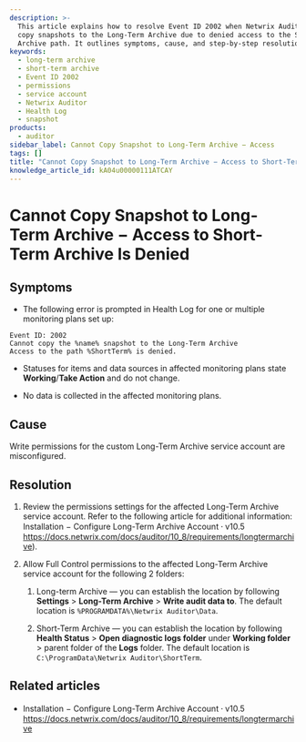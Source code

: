 ```yaml
---
description: >-
  This article explains how to resolve Event ID 2002 when Netwrix Auditor cannot
  copy snapshots to the Long-Term Archive due to denied access to the Short-Term
  Archive path. It outlines symptoms, cause, and step-by-step resolution.
keywords:
  - long-term archive
  - short-term archive
  - Event ID 2002
  - permissions
  - service account
  - Netwrix Auditor
  - Health Log
  - snapshot
products:
  - auditor
sidebar_label: Cannot Copy Snapshot to Long-Term Archive − Access
tags: []
title: "Cannot Copy Snapshot to Long-Term Archive − Access to Short-Term Archive Is Denied"
knowledge_article_id: kA04u00000111ATCAY
---
```


# Cannot Copy Snapshot to Long-Term Archive − Access to Short-Term Archive Is Denied

## Symptoms

- The following error is prompted in Health Log for one or multiple monitoring plans set up:

```text
Event ID: 2002
Cannot copy the %name% snapshot to the Long-Term Archive
Access to the path %ShortTerm% is denied.
```

- Statuses for items and data sources in affected monitoring plans state **Working**/**Take Action** and do not change.

- No data is collected in the affected monitoring plans.

## Cause

Write permissions for the custom Long-Term Archive service account are misconfigured.

## Resolution

1. Review the permissions settings for the affected Long-Term Archive service account. Refer to the following article for additional information: Installation − Configure Long-Term Archive Account ⸱ v10.5 https://docs.netwrix.com/docs/auditor/10_8/requirements/longtermarchive).

2. Allow Full Control permissions to the affected Long-Term Archive service account for the following 2 folders:

   1. Long-term Archive — you can establish the location by following **Settings** > **Long-Term Archive** > **Write audit data to**. The default location is `%PROGRAMDATA%\Netwrix Auditor\Data`.

   2. Short-Term Archive — you can establish the location by following **Health Status** > **Open diagnostic logs folder** under **Working folder** > parent folder of the **Logs** folder. The default location is `C:\ProgramData\Netwrix Auditor\ShortTerm`.

## Related articles

- Installation − Configure Long-Term Archive Account ⸱ v10.5  
  https://docs.netwrix.com/docs/auditor/10_8/requirements/longtermarchive
